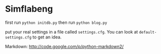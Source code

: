 Simflabeng
==========

first run `python initdb.py` then run `python blog.py`

put your real settings in a file called `settings.cfg`. You can look at
`default-settings.cfg` to get an idea.

Markdown: http://code.google.com/p/python-markdown2/
